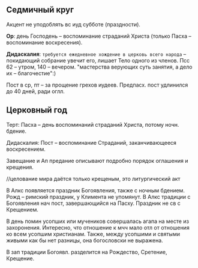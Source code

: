 ## Седмичный круг
Акцент не уподоблять вс иуд субботе (праздности).

**Ор**: 
день Господень – воспоминание страданий Христа (только Пасха – воспоминание воскресения).

**Дидаскалия**: 
`требуется ежедневное хождение в церковь всего народа` – покидающий собрание увечит его, лишает Тело одного из членов.
Псс 62 – утром, 140 – вечером.
"мастерства верующих суть занятия, а дело их – благочестие":)

Пост в ср, пт – за прощение грехов иудеев.
Предпасх. пост удлинился до 40 дней, ради оглл.


## Церковный год
Терт: Пасха – день воспоминаний страданий Христа, потому ночн. бдение.

Дидаскалия: Пост – воспоминание Страданий, заканчивающееся воскресением.

Завещание и Ап предание описывают подробно порядок оглашения и крещения.

//целование мира даётся только крещеным, это литургический акт

В Алкс появляется праздник Богоявления, также с ночным бдением.
Рожд – римский праздник, у Климента не упомянут.
В Алкс традиции с Богоявления нач пост, завершающийся на Пасху.
Праздник не св с Крещением.

В день помин усопших или мучеников совершалась агапа на месте из захоронения.
Интересно, что отношение к мчч мало отл от отношения ко всем усопшим христианам.
Также, между усопшими и святыми живыми как бы нет разницы, она богословски не выражена.

В зап традиции Богоявл. разделится на Рождество, Сретение, Крещение.




